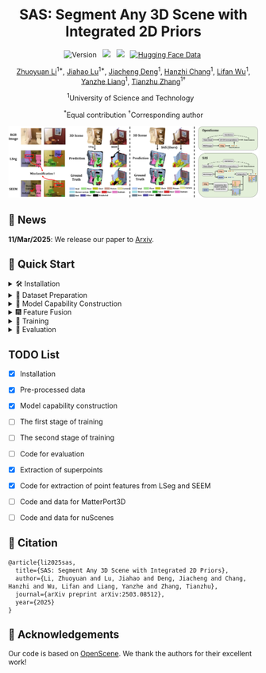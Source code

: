 <div align="center">
 
# SAS: Segment Any 3D Scene with Integrated 2D Priors
![Version](https://img.shields.io/badge/version-1.0.0-blue) &nbsp;
 <a href='https://arxiv.org/abs/2503.08512'><img src='https://img.shields.io/badge/arXiv-2503.08512-b31b1b.svg'></a> &nbsp;
 <a href='https://peoplelu.github.io/SAS.github.io/'><img src='https://img.shields.io/badge/Project-Page-Green'></a> &nbsp;
 [![Hugging Face Data](https://img.shields.io/badge/🤗%20Hugging%20Face-Model-green)](https://huggingface.co/datasets/Charlie839242/SAS)&nbsp;

<a href="https://openreview.net/profile?id=~Zhuoyuan_Li4">Zhuoyuan Li</a><sup>1*</sup>,</span>
<a href="https://scholar.google.com/citations?user=cRpteW4AAAAJ&hl=zh-CN">Jiahao Lu</a><sup>1*</sup>,</span>
<a href="https://scholar.google.com/citations?user=-0y0FpkAAAAJ&hl=zh-CN">Jiacheng Deng</a><sup>1</sup>,
<a href="">Hanzhi Chang</a><sup>1</sup>,
<a href="">Lifan Wu</a><sup>1</sup>,
<a href="https://github.com/Rosetta-Leong">Yanzhe Liang</a><sup>1</sup>,
<a href="https://scholar.google.com/citations?user=9sCGe-gAAAAJ&hl=zh-CN">Tianzhu Zhang</a><sup>1&dagger;</sup>

<sup>1</sup>University of Science and Technology &nbsp;&nbsp;

<sup>*</sup>Equal contribution
<sup>&dagger;</sup>Corresponding author

![teaser](assets/teaser_00.jpg)
</div>

## :rocket: News

**11/Mar/2025**: We release our paper to [Arxiv](https://arxiv.org/abs/2503.08512).



## 🚀 Quick Start
<details> <summary> 🛠️ Installation </summary>
Start by cloning the repo:
 
```bash
git clone https://github.com/peoplelu/SAS.git
cd SAS
```

For linux, you need to install `libopenexr-dev` before creating the environment.
```bash
sudo apt-get install libopenexr-dev
conda create -n SAS python=3.8
conda activate SAS
```

Step 1: install PyTorch (We tested on pytorch 2.1.0 and cuda 11.8. Other versions may also work.):

```bash
pip install torch==2.1.0 torchvision==0.16.0 torchaudio==2.1.0 --index-url https://download.pytorch.org/whl/cu118
```

Step 2: install MinkowskiNet:

```bash
conda install openblas-devel -c anaconda
pip install -U git+https://github.com/NVIDIA/MinkowskiEngine -v --no-deps \
                           --install-option="--blas_include_dirs=${CONDA_PREFIX}/include" \
                           --install-option="--blas=openblas"
```

Step 3: install scatter for superpoint operation:
```bash
pip install torch-scatter
```

Step 4: install the remaining dependencies:
```bash
pip install scipy, open3d, ftfy, tensorboardx, tqdm, imageio, plyfile, opencv-python, sharedarray
pip install git+https://github.com/openai/CLIP.git
```

Step 5: install tensorflow:
```bash
pip install tensorflow==2.13.1
```

Step 6: Install SAM
```bash
pip install git+https://github.com/facebookresearch/segment-anything.git
```

Step 7: Install LSeg and SEEM

Please create another two environments, lseg and seem, to install dependencies for [LSeg](https://github.com/isl-org/lang-seg) and [SEEM](https://github.com/UX-Decoder/Segment-Everything-Everywhere-All-At-Once). You can refer to their official repo for details.

Step 8: Install dependencies for Stable Diffusion
```bash
pip install datasets, diffusers, timm, transformers, clip_interrogator
```
</details>

<details> <summary> 🔧 Dataset Preparation </summary>
 
### Download pre-processed data
We provide the pre-processed point features from LSeg and SEEM, fused point features, and the constructed capabilities for the following datasets in [hugging face](https://huggingface.co/datasets/Charlie839242/SAS):
- [x] ScanNet
- [ ] Matterport3D
- [ ] nuScenes

Download the full pre-processed data (or you can choose the specific folder to download):
```bash
git lfs install
git clone https://huggingface.co/datasets/Charlie839242/SAS
```

The structure of the pre-processed data (e.g., ScanNet) is as follows. "scannet_multiview_lseg" and "scannet_multiview_seem" store the 3D point features from LSeg and SEEM respectively. "scannet_vocabulary" contain the generated images and the constructed capabilities. "scannet_multiview_fuse" is the combination of "scannet_multiview_lseg" and "scannet_multiview_seem" with "scannet_vocabulary" as the guide.
```
data
  └── scannet
      ├── fused_feat
      │   └── scannet_multiview_fuse
      ├── point_feat
      │   ├── scannet_multiview_lseg
      │   └── scannet_multiview_seem
      └── vocabulary
          └── scannet_vocabulary
```

### Extract Point Features
You can also extract 3D point features, and obtain "scannet_multiview_lseg" and "scannet_multiview_seem" on your own. 


#### LSeg features of ScanNet
This part of code is included in "point_feat_extraction/lseg_feat".

First, download LSeg weight [demo_e200.ckpt](https://github.com/isl-org/lang-seg) and put it in checkpoint folder. Then download ADEChallengeData2016.zip from [link](https://ade20k.csail.mit.edu/), unzip it, and place it in dataset folder.
Download the raw ScanNet 2D images from [OpenScene](https://cvg-data.inf.ethz.ch/openscene/data/scannet_processed/scannet_2d.zip) and ScanNet 3D data from [OpenScene](https://cvg-data.inf.ethz.ch/openscene/data/scannet_processed/scannet_3d.zip), and put them under scannet folder. 

```bash
wget https://cvg-data.inf.ethz.ch/openscene/data/scannet_processed/scannet_2d.zip
wget https://cvg-data.inf.ethz.ch/openscene/data/scannet_processed/scannet_3d.zip
```

Then file strcuture is as follows:

```
lseg_feat
├── checkpoints
│   └── demo_e200.ckpt
├── dataset
│   └── ADEChallengeData2016
│   │   ├── ...
│   │   ├── ...
│   │   └── ...
├── scannet
│   ├── scannet_2d
│   │   ├── ...
│   │   ├── ...
│   │   └── ...
│   ├── scannet_3d
│   │   ├── ...
│   │   ├── ...
│   │   └── ...
```

Then execute the following command to extract per-point features of scannet  from LSeg:

```bash
cd point_feat_extraction/lseg_feat
conda activate lseg
python fusion_scannet.py
```

This will generate features from LSeg in "scannet_multiview_lseg" folder.




#### SEEM features of ScanNet
This part of code is included in "point_feat_extraction/seem_feat".

Download the SEEM checkpoint from [link](https://huggingface.co/xdecoder/SEEM/resolve/main/seem_focall_v0.pt) and place it in seem_feat folder. Then, download the raw ScanNet 2D images from [OpenScene](https://cvg-data.inf.ethz.ch/openscene/data/scannet_processed/scannet_2d.zip) and ScanNet 3D data from [OpenScene](https://cvg-data.inf.ethz.ch/openscene/data/scannet_processed/scannet_3d.zip), and put them under scannet folder.

```bash
wget https://cvg-data.inf.ethz.ch/openscene/data/scannet_processed/scannet_2d.zip
wget https://cvg-data.inf.ethz.ch/openscene/data/scannet_processed/scannet_3d.zip
```

Then file strcuture is as follows:

```
seem_feat
├── seem_focall_v0.pt
├── scannet
│   ├── scannet_2d
|   │   ├── scene0000_00
|   |   │   ├── color
|   |   │   ├── depth
|   |   │   ├── label
|   |   │   └── pose
|   │   ├── scene0000_01
|   |   │   ├── ...
|   |   │   └── ...
│   ├── scannet_3d
│   │   ├── ...
│   │   ├── ...
│   │   └── ...
```

First, execute the following command to extract the panoptic segmentation result of each 2D image from SEEM:

```bash
cd point_feat_extraction/seem_feat
conda activate seem
python extract_seem_pano.py
python extract_seem_semantic.py
```

Now, the file structure becomes:
```
seem_feat
├── scannet
│   ├── scannet_2d
|   │   ├── scene0000_00
|   |   │   ├── color
|   |   │   ├── depth
|   |   │   ├── label
|   |   │   ├── pose
|   |   │   ├── sem_seg
|   |   │   ├── sem_seg_img
|   |   │   ├── pano_seg
└── └── └── └── pano_seg_img
```

Second, execute the following code that utilizes [TAP](https://github.com/baaivision/tokenize-anything) to generate captions for masks from SEEM. Before this, download [TAP checkpoint](https://huggingface.co/BAAI/tokenize-anything/blob/main/models/tap_vit_h_v1_1.pkl) and palce it in TAP/models/tap_vit_h_v1_1.pkl and 

```bash
conda create -n ta python=3.8
conda activate ta
pip install torch==2.4.1 torchvision==0.19.1 torchaudio==2.4.1 --index-url https://download.pytorch.org/whl/cu118
pip install packaging, ninja
pip install flash-attn --no-build-isolation
pip install git+ssh://git@github.com/baaivision/tokenize-anything.git

cd point_feat_extraction/seem_feat
python TAP/infer.py
```

Finally, execute the following code to encode the extracted captions of each mask:
```bash
cd point_feat_extraction/seem_feat
python fusion_scannet.py
```
This will generate features from SEEM in "scannet_multiview_seem" folder.



</details>



<details> <summary> 🎇 Model Capability Construction </summary>

 You can also synthesize images and obtain "scannet_vocabulary" on your own. 
```bash
cd MCC
```

### Download SAM, LSeg and SEEM checkpoint
Download from [LSeg Checkpoint](https://drive.google.com/file/d/1FTuHY1xPUkM-5gaDtMfgCl3D0gR89WV7/view) and place it in lseg_util folder. Then download ADEChallengeData2016.zip from [link](https://ade20k.csail.mit.edu/), unzip it, and place it in lseg_util folder. Download the SEEM checkpoint from [link](https://huggingface.co/xdecoder/SEEM/resolve/main/seem_focall_v0.pt) and place it in seem_util folder. Download the SAM checkpoint from [link](https://github.com/facebookresearch/segment-anything#model-checkpoints) and place it in sam_util folder.

### Generate synthesized images
```bash
python Stable_Diffusion/generate_any_class.py    # This will generate images in synthesized_img folder
```


### Compute the category embedding
You can skip this step and directly use the provided vocabualry_embedding.py.
```bash
python lseg_util/generate_text_embedding.py    # This will generate "vocabualry_embedding.py"
```


### Compute masks from LSeg
```bash
conda activate lseg
python lseg_util/lseg_infer.py    # This will generate masks in lseg_mask folder
```

### Compute masks from SEEM
```bash
conda activate seem
python seem_util/seem_infer.py    # This will generate masks in seem_mask folder
```

### Compute pseudo masks from SAM
```bash
python sam_util/generate_mask.py    # This will generate masks in refined_mask folder
```

### Compute mIOU
```bash
python miou/cal_miou.py --split=lseg    # This will generate miou in out folder and capability folder
python miou/cal_miou.py --split=seem    
```

</details>



<details> <summary> 🎆 Feature Fusion </summary>


To integrate the LSeg features and the SEEM features of the ScanNet dataset using the constructed capability as the guide, execute the following command:

```bash
python feat_fusion/fusion_scannet.py
```

</details>



<details> <summary> 🎥 Training </summary>

### Superpoint extraction

To extract superpoints of each scene in ScanNetv2 dataset, you should first download the raw [ScanNet v2](http://www.scan-net.org/) dataset to obtain the .ply file of each scene. The ScanNet v2 dataset structure is as follows:


```
superpoint_extraction
├── scannet_v2
│   ├── intrinsics.txt
│   ├── scene0000_00
│   │   ├── label-filt
│   │   ├── scene0000_00_2d-instance-filt.zip
│   │   ├── scene0000_00_2d-instance.zip
│   │   ├── scene0000_00_2d-label-filt.zip
│   │   ├── scene0000_00_2d-label.zip
│   │   ├── scene0000_00.aggregation.json
│   │   ├── scene0000_00.txt
│   │   ├── scene0000_00_vh_clean_2.0.010000.segs.json
│   │   ├── scene0000_00_vh_clean_2.labels.ply
│   │   ├── scene0000_00_vh_clean_2.ply
│   │   ├── scene0000_00_vh_clean.aggregation.json
│   │   ├── scene0000_00_vh_clean.ply
│   │   └── scene0000_00_vh_clean.segs.json
│   ├── scene0000_01
│   │   ├── ...
│   │   ├── ...
│   │   ├── ...
```

Then build the cpp lib for superpoint extraction:

```bash
cd csrc && mkdir build && cd build

cmake .. \
-DCMAKE_PREFIX_PATH=`python -c 'import torch;print(torch.utils.cmake_prefix_path)'` \
-DPYTHON_INCLUDE_DIR=$(python -c "from distutils.sysconfig import get_python_inc; print(get_python_inc())")  \
-DPYTHON_LIBRARY=$(python -c "import distutils.sysconfig as sysconfig; print(sysconfig.get_config_var('LIBDIR'))") \
-DCMAKE_INSTALL_PREFIX=`python -c 'from distutils.sysconfig import get_python_lib; print(get_python_lib())'` 

make && make install # after install, please do not delete this folder (as we only create a symbolic link)
```

Then execute the following command to extract superpoints. The superpoint-related code is built upon [segmentator](https://github.com/Karbo123/segmentator).

```bash
python superpoint_extraction/scannet_superpoint.py
```

### Train
 TODO

</details>

<details> <summary> 🌟 Evaluation </summary>

 TODO
</details>







## TODO List
- [x] Installation
- [x] Pre-processed data
- [x] Model capability construction
- [ ] The first stage of training
- [ ] The second stage of training
- [ ] Code for evaluation
- [x] Extraction of superpoints
- [x] Code for extraction of point features from LSeg and SEEM
- [ ] Code and data for MatterPort3D
- [ ] Code and data for nuScenes





## 📜 Citation
```
@article{li2025sas,
  title={SAS: Segment Any 3D Scene with Integrated 2D Priors},
  author={Li, Zhuoyuan and Lu, Jiahao and Deng, Jiacheng and Chang, Hanzhi and Wu, Lifan and Liang, Yanzhe and Zhang, Tianzhu},
  journal={arXiv preprint arXiv:2503.08512},
  year={2025}
}
```


## 🤝 Acknowledgements
Our code is based on [OpenScene](https://github.com/pengsongyou/openscene). We thank the authors for their excellent work!
